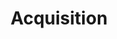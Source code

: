 ---
# This topic lives at
# https://digital.gov/topics/acquisition

# Topic Title
title: "Acquisition"

# description — keep it short and clear
summary: ""

# Weight
weight: 1

# For more information on managing topics,
# see https://github.com/GSA/digitalgov.gov/wiki/topics
---